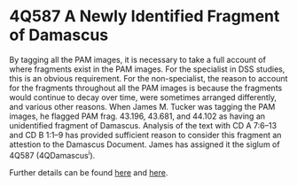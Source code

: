 # 4Q587 A Newly Identified Fragment of Damascus

By tagging all the PAM images, it is necessary to take a full account of where fragments exist in the PAM images. For the specialist in DSS studies, this is an obvious requirement. For the non-specialist, the reason to account for the fragments throughout all the PAM images is because the fragments would continue to decay over time, were sometimes arranged differently, and various other reasons. When James M. Tucker was tagging the PAM images, he flagged PAM frag. 43.196, 43.681, and 44.102 as having an unidentified fragment of Damascus. Analysis of the text with CD A 7:6–13 and CD B 1:1–9 has provided sufficient reason to consider this fragment an attestion to the Damascus Document. James has assigned it the siglum of 4Q587 (4QDamascus<sup>i</sup>).

Further details can be found [here](https://jamesmtucker.com/?p=572) and [here](../reports/docs/New_D_Fragment.pdf).
